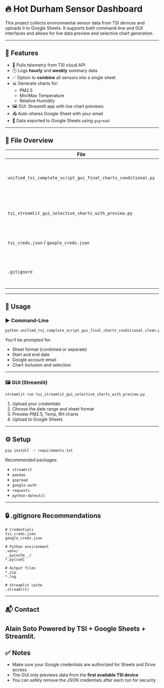 # 🔥 Hot Durham Sensor Dashboard

This project collects environmental sensor data from TSI devices and uploads it to Google Sheets. It supports both command-line and GUI interfaces and allows for live data preview and selective chart generation.

---

## 🚀 Features

- 🔗 Pulls telemetry from TSI cloud API
- 🕒 Logs **hourly** and **weekly** summary data
- ✅ Option to **combine** all sensors into a single sheet
- 📊 Generate charts for:
  - PM2.5
  - Min/Max Temperature
  - Relative Humidity
- 🖼️ GUI: Streamlit app with live chart previews
- 📤 Auto-shares Google Sheet with your email
- 💾 Data exported to Google Sheets using `gspread`

---

## 📁 File Overview

| File                                                          | Description                                                 |
|---------------------------------------------------------------|-------------------------------------------------------------|
| `unified_tsi_complete_script_gui_final_charts_conditional.py` | Main CLI script for data pull + summaries + optional charts |
| `tsi_streamlit_gui_selective_charts_with_preview.py`          | Streamlit GUI with chart previews and upload                |
| `tsi_creds.json` / `google_creds.json`                        | Credential files (⚠️ DO NOT COMMIT)                         |
| `.gitignore`                                                  | Ignore virtualenv, credentials, cache, and logs             |


---

## 🧪 Usage

### ▶️ Command-Line

```bash
python unified_tsi_complete_script_gui_final_charts_conditional_clean.py
```

You'll be prompted for:
- Sheet format (combined or separate)
- Start and end date
- Google account email
- Chart inclusion and selection

---

### 🖼️ GUI (Streamlit)

```bash
streamlit run tsi_streamlit_gui_selective_charts_with_preview.py
```

1. Upload your credentials
2. Choose the date range and sheet format
3. Preview PM2.5, Temp, RH charts
4. Upload to Google Sheets

---

## ⚙️ Setup

```bash
pip install -r requirements.txt
```

Recommended packages:
- `streamlit`
- `pandas`
- `gspread`
- `google-auth`
- `requests`
- `python-dateutil`

---

## 🔒 .gitignore Recommendations

```gitignore
# Credentials
tsi_creds.json
google_creds.json

# Python environment
.venv/
__pycache__/
*.py[cod]

# Output files
*.zip
*.log

# Streamlit cache
.streamlit/
```

---

## 📬 Contact

Alain Soto
Powered by TSI + Google Sheets + Streamlit.
---

## ✅ Notes

- Make sure your Google credentials are authorized for Sheets and Drive access
- The GUI only previews data from the **first available TSI device**
- You can safely remove the JSON credentials after each run for security
